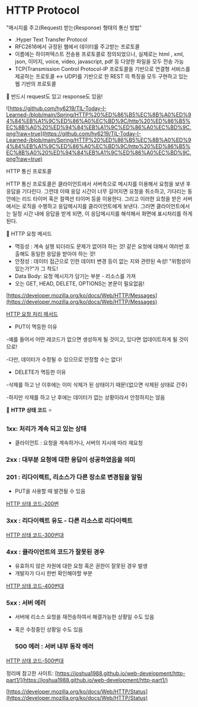 # HTTP Protocol

"메시지를 주고(Request) 받는(Response) 형태의 통신 방법"

- .Hyper Text Transfer Protocol
- RFC2616에서 규정된 웹에서 데이터를 주고받는 프로토콜
- 이름에는 하이퍼텍스트 전송용 프로토콜로 정의되었으나, 실제로는 html , xml, json, 이미지, voice, video, javascript, pdf 등 다양한 파일을 모두 전송 가능
- TCP(Transmission Control Protocol-IP 프로토콜을 기반으로 연결형 서비스를 제공하는 프로토콜 ↔️ UDP)를 기반으로 한 REST 의 특징을 모두 구현하고 있는 웹 기반의 프로토콜

🌟 반드시 request도 있고 response도 있음!

![https://github.com/hy6219/TIL-Today-I-Learned-/blob/main/Spring/HTTP%20%ED%86%B5%EC%8B%A0%ED%94%84%EB%A1%9C%ED%86%A0%EC%BD%9C/http%20%ED%86%B5%EC%8B%A0%20%ED%94%84%EB%A1%9C%ED%86%A0%EC%BD%9C.png?raw=true](https://github.com/hy6219/TIL-Today-I-Learned-/blob/main/Spring/HTTP%20%ED%86%B5%EC%8B%A0%ED%94%84%EB%A1%9C%ED%86%A0%EC%BD%9C/http%20%ED%86%B5%EC%8B%A0%20%ED%94%84%EB%A1%9C%ED%86%A0%EC%BD%9C.png?raw=true)

HTTP 통신 프로토콜

HTTP 통신 프로토콜은 클라이언트에서 서버측으로 메시지를 이용해서 요청을 보낸 후 응답을 기다린다. 그런데 이때 응답 시간이 너무 길어지면 요청을 취소하고, 기다리는 동안에는 리드 타이머 혹은 컬렉션 타이머 등을 이용한다. 그리고 이러한 요청을 받은 서버에서는 로직을 수행하고 응답메시지를 클라이언트에게 보낸다. 그러면 클라이언트에서는 일정 시간 내에 응답을 받게 되면, 이 응답메시지를 해석해서 화면에 표시처리를 하게 된다.

🌟 HTTP 요청 메서드

- 멱등성 : 계속 실행 되더라도 문제가 없어야 하는 것! 같은 요청에 대해서 여러번 호출해도 동일한 응답을 받아야 하는 것!
- 안정성 : 데이터 접근으로 인한 데이터 변경 등이 없는 지와 관련된 속성! "위험성이 있는가?"가 그 척도!
- Data Body: 요청 메시지가 담기는 부분 - 리소스를 가져
- 오는 GET, HEAD, DELETE, OPTIONS는 본문이 필요없음!

[https://developer.mozilla.org/ko/docs/Web/HTTP/Messages](https://developer.mozilla.org/ko/docs/Web/HTTP/Messages)

[HTTP 요청 처리 메서드](https://www.notion.so/302ff883152541609a89bf5ad7a742d2)

- PUT이 멱등한 이유

-예를 들어서 어떤 레코드가 없으면 생성하게 될 것이고, 있다면 업데이트하게 될 것이므로!

-다만, 데이터가 수정될 수 있으므로 안정할 수는 없다!

- DELETE가 멱등한 이유

-삭제를 하고 난 이후에는 이미 삭제가 된 상태이기 때문!(없으면 삭제된 상태로 간주)

-하지만 삭제를 하고 난 후에는 데이터가 없는 상황이라서 안정하지는 않음

🌟 **HTTP 상태 코드** ⭐

### 1xx: 처리가 계속 되고 있는 상태

- 클라이언트 : 요청을 계속하거나, 서버의 지시에 따라 재요청

### 2xx : 대부분 요청에 대한 응답이 성공하였음을 의미

### 201 : 리다이렉트, 리소스가 다른 장소로 변경됨을 알림

- PUT을 사용할 때 발견될 수 있음

[HTTP 상태 코드-200번](https://www.notion.so/64de31cfb9024496983aeccd32806c07)

### 3xx : 리다이렉트 유도 - 다른 리소스로 리다이렉트

[HTTP 상태 코드-300번대](https://www.notion.so/91c90f3c4043493b8d2391ec1ace8bfe)

### 4xx : 클라이언트의 코드가 잘못된 경우

- 유효하지 않은 자원에 대한 요청 혹은 권한이 잘못된 경우 발생
- 개발자가 다시 한번 확인해야할 부분

[HTTP 상태 코드-400번대](https://www.notion.so/ee1fe863f9414079850d1955474214e6)

### 5xx : 서버 에러

- 서버에 리소스 요청을 재전송하여서 해결가능한 상황일 수도 있음
- 혹은 수정중인 상황일 수도 있음

    ### 500 에러 : 서버 내부 동작 에러

[HTTP 상태 코드-500번대](https://www.notion.so/9c490c62086f45af9895de4d041573a0)

정리에 참고한 사이트: [https://joshua1988.github.io/web-development/http-part1/](https://joshua1988.github.io/web-development/http-part1/)

[https://developer.mozilla.org/ko/docs/Web/HTTP/Status](https://developer.mozilla.org/ko/docs/Web/HTTP/Status)